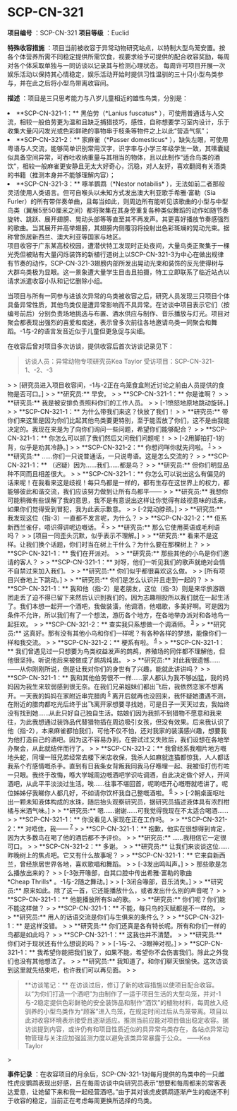 # SCP-CN-321




**项目编号** ：SCP-CN-321
**项目等级** ：Euclid

**特殊收容措施** ：项目当前被收容于异常动物研究站点，以特制大型鸟笼安置。按各个体营养所需不同稳定提供所需饮食，视要求给予可提供的配合收容奖励，每周对各个体采取单独与一同访谈以记录其与检测心理状态。
每周许可项目开展一次娱乐活动以保持其心情稳定，娱乐活动开始时提供习性温驯的三十只小型鸟类参与，并在此之后将小型鸟带离收容间。

**描述** ：项目是三只思考能力与八岁儿童相近的雄性鸟类，分别是：

<li>**SCP-CN-321-1&#65306;** &#40657;&#20271;&#21171;&#65288;*Lanius fuscatus* &#65289;&#65292;&#21487;&#20351;&#29992;&#26222;&#36890;&#35805;&#19982;&#20154;&#20132;&#27969;&#65292;&#30456;&#36739;&#19968;&#33324;&#20271;&#21171;&#26356;&#20026;&#28201;&#21644;&#19988;&#32570;&#20047;&#25429;&#29454;&#25216;&#24039;&#65292;&#24863;&#24615;&#65292;&#33258;&#31216;&#24819;&#35201;&#23398;&#20064;&#23460;&#20869;&#35774;&#35745;&#65292;&#20048;&#20110;&#25910;&#38598;&#22823;&#37327;&#38378;&#38378;&#21457;&#20809;&#25110;&#33394;&#24425;&#40092;&#33395;&#30340;&#20107;&#29289;&#20018;&#20110;&#26525;&#26465;&#31561;&#29289;&#20214;&#20043;&#19978;&#20197;&#27492;&#8220;&#33829;&#36896;&#27668;&#27675;&#8221;&#65307;</li>
<li>**SCP-CN-321-2&#65306;** &#23478;&#40635;&#38592;&#65288;*Passer domesticus* &#65289;&#65292;&#32570;&#22833;&#24038;&#30524;&#65292;&#21487;&#20351;&#29992;&#31908;&#35821;&#19982;&#20154;&#20132;&#27969;&#65292;&#33021;&#22815;&#31616;&#21333;&#35782;&#21035;&#24120;&#29992;&#27721;&#23383;&#65292;&#35782;&#23383;&#29575;&#19982;&#23567;&#23398;&#19977;&#24180;&#32423;&#23398;&#29983;&#19968;&#33268;&#65292;&#20854;&#21961;&#22218;&#30097;&#20284;&#20855;&#22791;&#31354;&#38388;&#24322;&#24120;&#65292;&#21487;&#21534;&#21520;&#25910;&#32435;&#37325;&#37327;&#19982;&#20854;&#30456;&#24403;&#30340;&#29289;&#20307;&#65292;&#19988;&#20197;&#27492;&#21046;&#20316;&#8220;&#36866;&#21512;&#40479;&#31867;&#30340;&#37202;&#39278;&#8221;&#65292;&#30456;&#36739;&#19968;&#33324;&#40635;&#38592;&#26356;&#23433;&#38745;&#19988;&#26080;&#22826;&#22823;&#22909;&#22855;&#24515;&#65292;&#27785;&#31283;&#65292;&#23545;&#20154;&#21451;&#22909;&#65292;&#21916;&#27426;&#32763;&#38405;&#26377;&#20851;&#37202;&#31867;&#30340;&#20070;&#31821;&#65288;&#25512;&#27979;&#26412;&#36523;&#24182;&#19981;&#33021;&#22815;&#29702;&#35299;&#20869;&#23481;&#65289;&#65307;</li>
<li>**SCP-CN-321-3&#65306;** &#21828;&#32650;&#40550;&#40521;&#65288;*Nestor notabilis* &#65289;&#65292;&#26080;&#27861;&#22914;&#21069;&#20108;&#32773;&#37027;&#33324;&#28789;&#27963;&#20351;&#29992;&#20154;&#31867;&#35821;&#35328;&#12290;&#20294;&#21487;&#33258;&#21897;&#22836;&#20197;&#26410;&#30693;&#26041;&#24335;&#21457;&#20986;&#28595;&#22823;&#21033;&#20122;&#27468;&#25163;&#24076;&#38597;&#183;&#23500;&#21202;&#65288;Sia Furler&#65289;&#30340;&#25152;&#26377;&#24102;&#20276;&#22863;&#21333;&#26354;&#65292;&#19988;&#27599;&#24403;&#22914;&#27492;&#65292;&#21017;&#21608;&#36793;&#25152;&#26377;&#33021;&#21548;&#35265;&#35813;&#27468;&#26354;&#30340;&#23567;&#22411;&#19982;&#20013;&#22411;&#40479;&#31867;&#65288;&#32764;&#23637;5&#33267;50&#21400;&#31859;&#20043;&#38388;&#65289;&#37117;&#23558;&#32858;&#38598;&#22312;&#20854;&#36523;&#26049;&#37325;&#22797;&#21508;&#31181;&#31867;&#20284;&#33310;&#36424;&#30340;&#21160;&#20316;&#22914;&#38543;&#33410;&#22863;&#26059;&#36716;&#12289;&#36339;&#36291;&#12289;&#23637;&#24320;&#32709;&#33152;&#12289;&#26179;&#21160;&#22836;&#37096;&#31561;&#31561;&#30452;&#33267;&#20854;&#19981;&#20877;&#21457;&#22768;&#12290;&#20854;&#26356;&#21916;&#22909;&#25773;&#25918;&#33410;&#22863;&#24863;&#24378;&#28872;&#30340;&#27468;&#26354;&#12290;&#24403;&#20854;&#23637;&#24320;&#24182;&#39640;&#20030;&#32709;&#33152;&#65292;&#20854;&#32709;&#33152;&#20869;&#20391;&#35206;&#32701;&#23558;&#25237;&#23556;&#20986;&#33394;&#24425;&#26001;&#26003;&#30340;&#26179;&#21160;&#20809;&#26463;&#12290;&#25454;&#31216;&#26366;&#26053;&#23621;&#26032;&#35199;&#20848;&#12289;&#28595;&#22823;&#21033;&#20122;&#31561;&#22269;&#23478;&#19982;&#22320;&#21306;&#12290;</li>
项目收容于广东某高校校园，遭潜伏特工发现时正处夜间，大量鸟类正聚集于一棵光秃但被贴有大量闪烁装饰的新植行道树上以SCP-CN-321-3为中心在做出规律有节奏的动作，SCP-CN-321-3翅膀内部所发出晃动光束和装饰的反光使得树与大群鸟类极为显眼。这一景象遭大量学生目击且拍摄，特工立即联系了临近站点以请求派遣收容小队和记忆删除小组。

当项目与所有一同参与进该次异常的鸟类被收容之后，研究人员发现三只项目个体具备异常性质，其他鸟类仅是遭异常影响而不具异常。在访谈中项目表示它们（按编号前后）分别负责场地挑选与布置、酒水供应与制作、音乐播放与灯光。项目对聚会都表现出强烈的喜爱和痴迷，表示曾多次前往各地邀请鸟类一同聚会和舞蹈。-1与-2的语言发音近似于儿童但更急促与尖细。

在收容后曾对项目多次访谈，提供收容后首次访谈记录见下：


> <blockquote>
&#35775;&#35848;&#20154;&#21592;&#65306;&#24322;&#24120;&#21160;&#29289;&#19987;&#39033;&#30740;&#31350;&#21592;Kea Taylor
&#21463;&#35775;&#39033;&#30446;&#65306;SCP-CN-321-1&#12289;-2&#12289;-3

</blockquote>> 
> [研究员进入项目收容间，-1与-2正在鸟笼食盒附近讨论之前由人员提供的食物是否可口。]
> 
> **研究员:** 早安。
> 
> **SCP-CN-321-1：** 你是谁啊？
> 
> **研究员:** 我是被安排负责照料你们的工作人员。
> 
> [-1愤怒地原地跳动旋转。]
> 
> **SCP-CN-321-1：** 为什么带我们来这？快放了我们！
> 
> **研究员:** 带你们来这里是因为你们比起其他鸟类要更特别，至于能否放了你们，这不是由我能决定的。我现在来是为了向你们询问一些问题，希望你们能够配合？
> 
> **SCP-CN-321-1：** 你怎么可以抓了我们然后又问我们问题呢！
> 
> [-2用脚拍打-1的背，似乎是劝其冷静。]
> 
> **SCP-CN-321-2：** 你想问咩你就先问啦。<sup class='footnoteref'>
 <a shape='rect' class='footnoteref' id='footnoteref-1' href='javascript:;' onclick='WIKIDOT.page.utils.scrollToReference(&apos;footnote-1&apos;)'>1</a>
</sup>
> 
> **研究员:** ……你们一只说普通话，一只说粤语。这是怎么交流的？
> 
> **SCP-CN-321-1：** （迟疑）因为……我们……都是鸟？
> 
> **研究员:** 但你们明显品种不同而且相差很大。
> 
> **SCP-CN-321-1：** 你怎么可以说出这么有偏见的话来呢！在我看来这是歧视！每只鸟都是一样的，都有生存在这世界上的权力，都能够彼此和谐交流，我们应该努力做到让所有鸟都平——
> 
> **研究员:** 我想你可能稍微有些误解了我的意思，我不是有意说出这样让你觉得有歧视意味的话来，如果你们觉得受到冒犯，我为此表示歉意。
> 
> [-2晃动脖颈。]
> 
> **研究员:** 我发现这位（指-3）一直都不发言呢，为什么？
> 
> **SCP-CN-321-2：** 佢系新西兰雀仔，唔识得讲呢边嘅话。<sup class='footnoteref'>
 <a shape='rect' class='footnoteref' id='footnoteref-2' href='javascript:;' onclick='WIKIDOT.page.utils.scrollToReference(&apos;footnote-2&apos;)'>2</a>
</sup>
> 
> **研究员:** 那么它使用英语或毛利语吗？
> 
> [项目一同歪头沉默，似乎表示不理解。]
> 
> **研究员:** 看来不是这样。让我们换个话题，你们时当在树上干什么？为什么要在那棵树上？
> 
> **SCP-CN-321-1：** 我们在开派对。
> 
> **研究员:** 那些其他的小鸟是你们邀请的客人？
> 
> **SCP-CN-321-1：** 对呀，他们一听见我们的歌声就绝对会情不自禁过来加入我们。
> 
> **研究员:** 你们似乎都很喜欢这么做。
> 
> [所有项目兴奋地上下跳动。]
> 
> **研究员:** 你们是怎么认识并且走到一起的？
> 
> **SCP-CN-321-1：** 我和他（指-2）是老朋友，这位（指-3）则是来华旅游跟团走丢了迫不得已留下来然后认识到我们的。因为志趣相投所以我们就在一起生活了。我们本想一起开一个酒吧，我做装潢，他调酒，他唱歌，多美好啊。可是因为条件不允许，所以我们有了一个想法，游历各个地方，在各地举办派对和各地鸟一起狂欢。
> 
> **SCP-CN-321-2：** 查实我只系想做一个调酒师。<sup class='footnoteref'>
 <a shape='rect' class='footnoteref' id='footnoteref-3' href='javascript:;' onclick='WIKIDOT.page.utils.scrollToReference(&apos;footnote-3&apos;)'>3</a>
</sup>
> 
> **研究员:** 这真好。那有没有其他小鸟和你们一样呢？有各种各样的梦想，能像你们一样和我交流。
> 
> **SCP-CN-321-2：** 梗系有啦。<sup class='footnoteref'>
 <a shape='rect' class='footnoteref' id='footnoteref-4' href='javascript:;' onclick='WIKIDOT.page.utils.scrollToReference(&apos;footnote-4&apos;)'>4</a>
</sup>
> 
> **SCP-CN-321-1：** 我们曾遇见过一只想要为鸟类权益发声的鹧鸪，养殖场的同伴都不理解他，但他很坚持。听说他后来被做成了鹧鸪炖盅。
> 
> **研究员:** 对此我很遗憾……——从你刚刚所说，倒是让我对你们的身世有了兴趣，能就此讲讲吗？
> 
> **SCP-CN-321-1：** 我和其他伯劳很不一样……家人都认为我不够凶猛，我的妈妈因为我生来软弱感到很无奈。在我们兄弟姐妹们都出飞后，我依然恋家不想离开。一天我的妈妈在家附近串完腊肉<sup class='footnoteref'>
 <a shape='rect' class='footnoteref' id='footnoteref-5' href='javascript:;' onclick='WIKIDOT.page.utils.scrollToReference(&apos;footnote-5&apos;)'>5</a>
</sup>离开后就再也没回来，我怀疑她遭遇不测，在附近的腊肉都吃光后终于出飞离开家想要寻找她，可是日子一天天过去，我始终没有找到她……从此只好自己独自生活。姑娘们因为我抓不到猎物不愿意和我来往，为此我想通过装饰品代替猎物插在周边吸引女孩，但没有效果。后来我认识了他（指-2），本来麻雀都怕我们，可他不仅不怕，还对我家的装潢感兴趣，想要我为他打造自己的酒吧。因为这不容易办到，在尝试过又失败后，我们设想在各地举办聚会，从此就结伴而行了。
> 
> **SCP-CN-321-2：** 我曾经系我嗰片地方嘅地头蛇，同埋一班兄弟经常去楼下米店收保，我杀人如麻就连猫都惊我，人人都话我系个冇感情嘅杀手。直到有日我条女背叛我同我马仔喺埋一起、我被佢打伤冇咗一只眼。我终于改悔，喺大学城周边嘅酒吧学识咗调酒，自此决定做个好人，开间酒吧，从此平平淡淡过生活。唉……往事不堪回首，呢啲唔开心嘅嘢就唔讲了。呢位姊姊仔我睇你人都几好，不如请你饮杯我自己整嘅酒啦。<sup class='footnoteref'>
 <a shape='rect' class='footnoteref' id='footnoteref-6' href='javascript:;' onclick='WIKIDOT.page.utils.scrollToReference(&apos;footnote-6&apos;)'>6</a>
</sup>
> 
> [-2朝桌面呕吐出一颗未知液体构成的水珠，随后抬头观察研究员，据研究员描述液体具有浓烈柑橘与米酒气味。]
> 
> **研究员:** 嗯……谢谢……可我觉得我现在不太适合喝酒……
> 
> **SCP-CN-321-1：** 你没看见人家现在正在工作吗。
> 
> **SCP-CN-321-2：** 对唔住，我——<sup class='footnoteref'>
 <a shape='rect' class='footnoteref' id='footnoteref-7' href='javascript:;' onclick='WIKIDOT.page.utils.scrollToReference(&apos;footnote-7&apos;)'>7</a>
</sup>
> 
> **SCP-CN-321-1：** 抱歉，他实在很想得到肯定，因为大多数鸟在喝了他的酒后都不予评价。
> 
> **研究员:** ……我相信它一定很可口。
> 
> **SCP-CN-321-2：** 多谢。
> 
> **研究员:** 让我们来谈谈这位……昨晚树上的焦点吧。它又有什么故事呢？
> 
> **SCP-CN-321-1：** 它来自新西兰，曾经旅居世界各地，喜欢歌唱和舞蹈。
> 
> [-3发出鸣叫声。]
> 
> 那些歌是怎么播放出来的？
> 
> [-3张开喙部，自其口腔中传出希雅·富勒的歌曲*Cheap Thrills* 。-1与-2随之舞动。]
> 
> [-3闭合喙部，音乐消失。]
> 
> **研究员:** 原来如此。除了这一首，它还能播放什么，或者发出什么别的声音呢？
> 
> **SCP-CN-321-1：** 他能播放所有Sia的歌。
> 
> **研究员:** 你们呢？你们能不能这样做？
> 
> **SCP-CN-321-1：** 不能，每只鸟的天赋都是不一样的。
> 
> **研究员:** 用人的话语交流是你们与生俱来的条件么？
> 
> **SCP-CN-321-1：** 是这样没错。
> 
> **研究员:** 你们还真是各有特长呢。所有和你们一样的鸟都是如此吗？
> 
> **SCP-CN-321-1：** 这我也并不清楚。
> 
> **研究员:** 你们对于现状还有什么想说的吗？
> 
> [-1与-2、-3眼神对视。]
> 
> **SCP-CN-321-1：** 我希望你能把我们放了，如果不能，希望你不会伤害我们。除此之外我们也没有其他想法了。
> 
> **研究员:** 我知道了。和你们聊天很愉快。这次访谈到这里就先结束吧，也许我们可以再见面。
> 
> <blockquote>
**&#35775;&#35848;&#31508;&#35760;&#65306;** &#22312;&#35775;&#35848;&#36807;&#21518;&#65292;&#20462;&#35746;&#20102;&#26032;&#30340;&#25910;&#23481;&#25514;&#26045;&#20197;&#20351;&#39033;&#30446;&#37197;&#21512;&#25910;&#23481;&#12290;&#20197;&#8220;&#20026;&#20320;&#20204;&#25171;&#36896;&#19968;&#20010;&#37202;&#21543;&#8221;&#20026;&#30001;&#21046;&#20316;&#20102;&#19968;&#36866;&#20110;&#39033;&#30446;&#29983;&#27963;&#30340;&#22823;&#22411;&#40479;&#31548;&#65292;&#24182;&#23545;-1&#19982;-2&#31283;&#23450;&#25552;&#20379;&#33394;&#24425;&#40092;&#33395;&#30340;&#23433;&#20840;&#35013;&#39280;&#21697;&#21644;&#21046;&#20316;&#8220;&#37202;&#39278;&#8221;&#30340;&#26893;&#29289;&#26448;&#26009;&#65292;&#27599;&#21608;&#25918;&#20837;&#32463;&#39535;&#20859;&#30340;&#23567;&#22411;&#40479;&#31867;&#20316;&#20026;&#8220;&#39038;&#23458;&#8221;&#36827;&#20837;&#40479;&#31548;&#65292;&#22312;&#35268;&#23450;&#26102;&#38388;&#36807;&#21518;&#20174;&#40479;&#31548;&#24102;&#31163;&#12290;&#39033;&#30446;&#20197;&#27492;&#23545;&#25910;&#23481;&#29615;&#22659;&#34920;&#31034;&#25509;&#21463;&#19988;&#36880;&#28176;&#36866;&#24212;&#12290;&#25512;&#27979;&#24403;&#21069;&#24212;&#33021;&#23545;&#39033;&#30446;&#20570;&#20986;&#31283;&#23450;&#25910;&#23481;&#12290;&#25454;&#35775;&#35848;&#25552;&#21040;&#20869;&#23481;&#65292;&#25110;&#35768;&#20173;&#26377;&#21644;&#39033;&#30446;&#24615;&#36136;&#36817;&#20284;&#30340;&#20855;&#24322;&#24120;&#40479;&#31867;&#23384;&#22312;&#65292;&#21508;&#31449;&#28857;&#24322;&#24120;&#21160;&#29289;&#31649;&#29702;&#19982;&#20851;&#27880;&#24212;&#21152;&#24378;&#30417;&#27979;&#21147;&#24230;&#20197;&#36991;&#20813;&#35813;&#31867;&#24322;&#24120;&#26292;&#38706;&#20110;&#20844;&#20247;&#12290; &#8212;&#8212;Kea Taylor

</blockquote>> 

**事件记录** ：在收容项目的月余后，SCP-CN-321-1对每月提供的鸟类中的一只雌性虎皮鹦鹉表现出好感，且在每周访谈中向研究员表示“想要和每周都来的常客表达爱意，让她留下来和我一起经营酒吧。”由于其对该虎皮鹦鹉逐渐产生的痴迷不利于收容的稳定，当前正在考虑每周更换所选择的鸟类。



